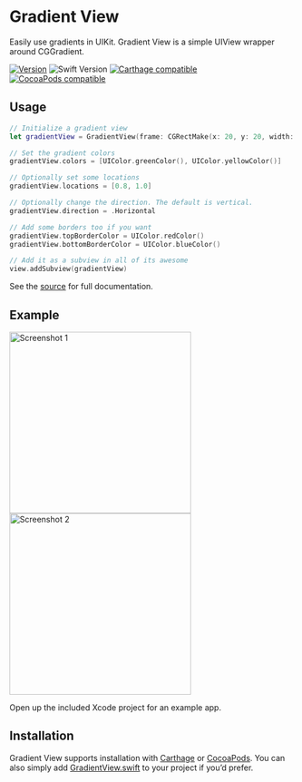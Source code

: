 # Gradient View

Easily use gradients in UIKit. Gradient View is a simple UIView wrapper around CGGradient.

[![Version](https://img.shields.io/github/release/soffes/GradientView.svg)](https://github.com/soffes/GradientView/releases)
![Swift Version](https://img.shields.io/badge/swift-4.0-orange.svg)
[![Carthage compatible](https://img.shields.io/badge/Carthage-compatible-4BC51D.svg?style=flat)](https://github.com/Carthage/Carthage)
[![CocoaPods compatible](https://img.shields.io/cocoapods/v/GradientView.svg)](https://cocoapods.org/pods/GradientView)


## Usage

``` swift
// Initialize a gradient view
let gradientView = GradientView(frame: CGRectMake(x: 20, y: 20, width: 280, height: 280))

// Set the gradient colors
gradientView.colors = [UIColor.greenColor(), UIColor.yellowColor()]

// Optionally set some locations
gradientView.locations = [0.8, 1.0]

// Optionally change the direction. The default is vertical.
gradientView.direction = .Horizontal

// Add some borders too if you want
gradientView.topBorderColor = UIColor.redColor()
gradientView.bottomBorderColor = UIColor.blueColor()

// Add it as a subview in all of its awesome
view.addSubview(gradientView)
```

See the [source](GradientView/GradientView.swift) for full documentation.


## Example

<img src="Example/Screenshots/Screenshot1@2x.png" width="320" alt="Screenshot 1"> <img src="Example/Screenshots/Screenshot2@2x.png" width="320" alt="Screenshot 2">

Open up the included Xcode project for an example app.


## Installation

Gradient View supports installation with [Carthage](https://github.com/Carthage/Carthage) or [CocoaPods](https://cocoapods.org/pods/GradientView). You can also simply add [GradientView.swift](GradientView/GradientView.swift) to your project if you’d prefer.

